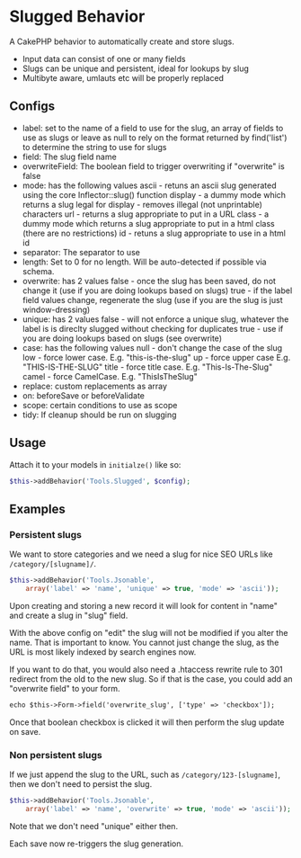 # Slugged Behavior

A CakePHP behavior to automatically create and store slugs.
- Input data can consist of one or many fields
- Slugs can be unique and persistent, ideal for lookups by slug
- Multibyte aware, umlauts etc will be properly replaced

## Configs
- label:
	set to the name of a field to use for the slug, an array of fields to use as slugs or leave as null to rely
	on the format returned by find('list') to determine the string to use for slugs
- field: The slug field name
- overwriteField: The boolean field to trigger overwriting if "overwrite" is false
- mode: has the following values
	ascii - retuns an ascii slug generated using the core Inflector::slug() function
	display - a dummy mode which returns a slug legal for display - removes illegal (not unprintable) characters
	url - returns a slug appropriate to put in a URL
	class - a dummy mode which returns a slug appropriate to put in a html class (there are no restrictions)
	id - retuns a slug appropriate to use in a html id
- separator: The separator to use
- length:
 Set to 0 for no length. Will be auto-detected if possible via schema.
- overwrite: has 2 values
	false - once the slug has been saved, do not change it (use if you are doing lookups based on slugs)
	true - if the label field values change, regenerate the slug (use if you are the slug is just window-dressing)
- unique: has 2 values
	false - will not enforce a unique slug, whatever the label is is direclty slugged without checking for duplicates
	true - use if you are doing lookups based on slugs (see overwrite)
- case: has the following values
	null - don't change the case of the slug
	low - force lower case. E.g. "this-is-the-slug"
	up - force upper case E.g. "THIS-IS-THE-SLUG"
	title - force title case. E.g. "This-Is-The-Slug"
	camel - force CamelCase. E.g. "ThisIsTheSlug"
- replace: custom replacements as array
- on: beforeSave or beforeValidate
- scope: certain conditions to use as scope
- tidy: If cleanup should be run on slugging

## Usage
Attach it to your models in `initialze()` like so:
```php
$this->addBehavior('Tools.Slugged', $config);
```

## Examples

### Persistent slugs
We want to store categories and we need a slug for nice SEO URLs like `/category/[slugname]/`.

```php
$this->addBehavior('Tools.Jsonable',
	array('label' => 'name', 'unique' => true, 'mode' => 'ascii'));
```

Upon creating and storing a new record it will look for content in "name" and create a slug in "slug" field.

With the above config on "edit" the slug will not be modified if you alter the name. That is important to know.
You cannot just change the slug, as the URL is most likely indexed by search engines now.

If you want to do that, you would also need a .htaccess rewrite rule to 301 redirect from the old to the new slug.
So if that is the case, you could add an "overwrite field" to your form.
```html
echo $this->Form->field('overwrite_slug', ['type' => 'checkbox']);
```
Once that boolean checkbox is clicked it will then perform the slug update on save.

### Non persistent slugs
If we just append the slug to the URL, such as `/category/123-[slugname]`, then we don't need to persist the slug.
```php
$this->addBehavior('Tools.Jsonable',
	array('label' => 'name', 'overwrite' => true, 'mode' => 'ascii'));
```
Note that we don't need "unique" either then.

Each save now re-triggers the slug generation.